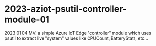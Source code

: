 # 2023-aziot-psutil-controller-module-01
2023 01 04 MV: a simple Azure IoT Edge "controller" module which uses psutil to extract live "system" values like CPUCount, BatteryStats, etc... 

